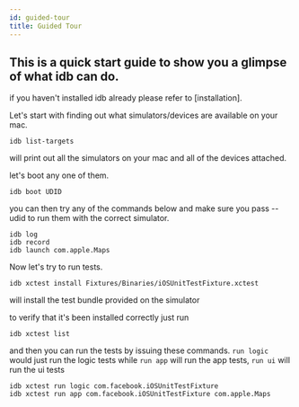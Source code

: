 ```yaml
---
id: guided-tour
title: Guided Tour
---
```

## This is a quick start guide to show you a glimpse of what idb can do.

if you haven't installed idb already please refer to [installation].

Let's start with finding out what simulators/devices are available on your mac.
```
idb list-targets
```
will print out all the simulators on your mac and all of the devices attached.

let's boot any one of them.
```
idb boot UDID
```

you can then try any of the commands below and make sure you pass --udid to run them with the correct simulator.
```
idb log
idb record
idb launch com.apple.Maps
```

Now let's try to run tests.
```
idb xctest install Fixtures/Binaries/iOSUnitTestFixture.xctest
```
will install the test bundle provided on the simulator

to verify that it's been installed correctly just run
```
idb xctest list
```

and then you can run the tests by issuing these commands. `run logic` would just run the logic tests while `run app` will run the app tests, `run ui` will run the ui tests
```
idb xctest run logic com.facebook.iOSUnitTestFixture
idb xctest run app com.facebook.iOSUnitTestFixture com.apple.Maps
```
